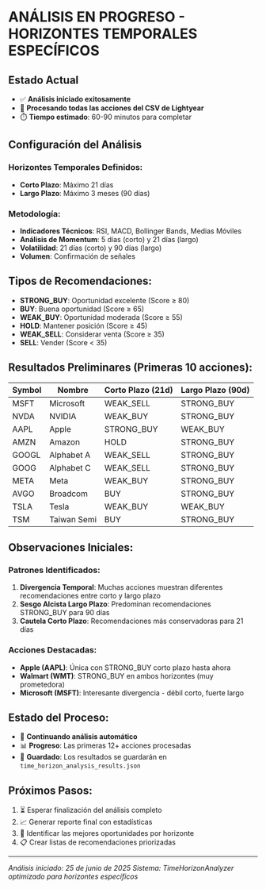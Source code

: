 # ANÁLISIS EN PROGRESO - HORIZONTES TEMPORALES ESPECÍFICOS

## Estado Actual
- ✅ **Análisis iniciado exitosamente**
- 🔄 **Procesando todas las acciones del CSV de Lightyear**
- ⏱️ **Tiempo estimado**: 60-90 minutos para completar

## Configuración del Análisis

### Horizontes Temporales Definidos:
- **Corto Plazo**: Máximo 21 días
- **Largo Plazo**: Máximo 3 meses (90 días)

### Metodología:
- **Indicadores Técnicos**: RSI, MACD, Bollinger Bands, Medias Móviles
- **Análisis de Momentum**: 5 días (corto) y 21 días (largo)
- **Volatilidad**: 21 días (corto) y 90 días (largo)
- **Volumen**: Confirmación de señales

## Tipos de Recomendaciones:
- **STRONG_BUY**: Oportunidad excelente (Score ≥ 80)
- **BUY**: Buena oportunidad (Score ≥ 65)
- **WEAK_BUY**: Oportunidad moderada (Score ≥ 55)
- **HOLD**: Mantener posición (Score ≥ 45)
- **WEAK_SELL**: Considerar venta (Score ≥ 35)
- **SELL**: Vender (Score < 35)

## Resultados Preliminares (Primeras 10 acciones):

| Symbol | Nombre | Corto Plazo (21d) | Largo Plazo (90d) |
|--------|--------|-------------------|-------------------|
| MSFT | Microsoft | WEAK_SELL | STRONG_BUY |
| NVDA | NVIDIA | WEAK_BUY | STRONG_BUY |
| AAPL | Apple | STRONG_BUY | WEAK_BUY |
| AMZN | Amazon | HOLD | STRONG_BUY |
| GOOGL | Alphabet A | WEAK_SELL | STRONG_BUY |
| GOOG | Alphabet C | WEAK_SELL | STRONG_BUY |
| META | Meta | WEAK_BUY | STRONG_BUY |
| AVGO | Broadcom | BUY | STRONG_BUY |
| TSLA | Tesla | WEAK_BUY | WEAK_BUY |
| TSM | Taiwan Semi | BUY | STRONG_BUY |

## Observaciones Iniciales:

### Patrones Identificados:
1. **Divergencia Temporal**: Muchas acciones muestran diferentes recomendaciones entre corto y largo plazo
2. **Sesgo Alcista Largo Plazo**: Predominan recomendaciones STRONG_BUY para 90 días
3. **Cautela Corto Plazo**: Recomendaciones más conservadoras para 21 días

### Acciones Destacadas:
- **Apple (AAPL)**: Única con STRONG_BUY corto plazo hasta ahora
- **Walmart (WMT)**: STRONG_BUY en ambos horizontes (muy prometedora)
- **Microsoft (MSFT)**: Interesante divergencia - débil corto, fuerte largo

## Estado del Proceso:
- 🔄 **Continuando análisis automático**
- 📊 **Progreso**: Las primeras 12+ acciones procesadas
- 💾 **Guardado**: Los resultados se guardarán en `time_horizon_analysis_results.json`

## Próximos Pasos:
1. ⏳ Esperar finalización del análisis completo
2. 📈 Generar reporte final con estadísticas
3. 🎯 Identificar las mejores oportunidades por horizonte
4. 📋 Crear listas de recomendaciones priorizadas

---
*Análisis iniciado: 25 de junio de 2025*
*Sistema: TimeHorizonAnalyzer optimizado para horizontes específicos*
